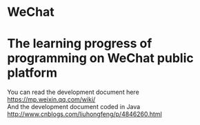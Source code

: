 # WeChat
The learning progress of  programming on WeChat public platform
===
You can read the development document here <html>https://mp.weixin.qq.com/wiki/</html>  
And the development document coded in Java <html>http://www.cnblogs.com/liuhongfeng/p/4846260.html</html>
